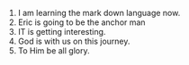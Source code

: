 1. I am learning the mark down language now.
2. Eric is going to be the anchor man
3. IT is getting interesting.
4. God is with us on this journey.
5. To Him be all glory.
